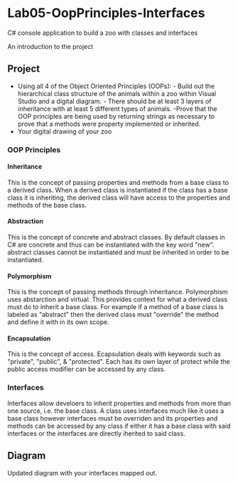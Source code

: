 # Lab05-OopPrinciples-Interfaces
C# console application to build a zoo with classes and interfaces

An introduction to the project

## Project
- Using all 4 of the Object Oriented Principles (OOPs): - Build out the hierarchical class structure of the animals within a zoo within Visual Studio and a digital diagram. - There should be at least 3 layers of inheritance with at least 5 different types of animals.
  -Prove that the OOP principles are being used by returning strings as necessary to prove that a methods were property implemented or inherited.
- Your digital drawing of your zoo

### OOP Principles


#### Inheritance
This is the concept of passing properties and methods from a base class to a derived class. When a derived class is instantiated if the class has a base class it is inheriting, the derived class will have access to the properties and methods of the base class.

#### Abstraction
This is the concept of concrete and abstract classes. By default classes in C# are concrete and thus can be instantiated with the key word "new". abstract classes cannot be instantiated and must be inherited in order to be instantiated.

#### Polymorphism
This is the concept of passing methods through inheritance. Polymorphism uses abstarction and virtual. This provides context for what a derived class must do to inherit a base class. For example if a method of a base class is labeled as "abstract" then the derived class must "override" the method and define it with in its own scope.

#### Encapsulation
This is the concept of access. Ecapsulation deals with keywords such as "private", "public", & "protected". Each has its own layer of protect while the public access modifier can be accessed by any class.

### Interfaces
Interfaces allow develoers to inherit properties and methods from more than one source, i.e. the base class. A class uses interfaces much like it uses a base class however interfaces must be overriden and its properties and methods can be accessed by any class if either it has a base class with said interfaces or the interfaces are directly iherited to said class.

## Diagram
Updated diagram with your interfaces mapped out.